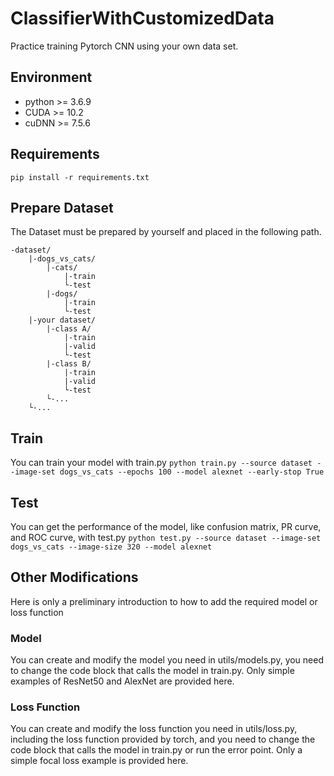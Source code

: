 # ClassifierWithCustomizedData
 Practice training Pytorch CNN using your own data set.
## Environment
<ul>
<li>python >= 3.6.9</li>
<li>CUDA >= 10.2</li>
<li>cuDNN >= 7.5.6</li>
</ul>

## Requirements
`pip install -r requirements.txt`

## Prepare Dataset
The Dataset must be prepared by yourself and placed in the following path.
```buildoutcfg
-dataset/
    |-dogs_vs_cats/
        |-cats/
            |-train
            └-test
        |-dogs/
            |-train
            └-test
    |-your dataset/
        |-class A/
            |-train
            |-valid
            └-test
        |-class B/
            |-train
            |-valid
            └-test
        └-...
    └-...
```

## Train
You can train your model with train.py
`python train.py --source dataset --image-set dogs_vs_cats --epochs 100 --model alexnet --early-stop True`

## Test
You can get the performance of the model, like confusion matrix, PR curve, and ROC curve, with test.py
`python test.py --source dataset --image-set dogs_vs_cats --image-size 320 --model alexnet`

## Other Modifications
Here is only a preliminary introduction to how to add the required model or loss function

### Model
You can create and modify the model you need in utils/models.py, you need to change the code block that calls the model in train.py. Only simple examples of ResNet50 and AlexNet are provided here.

### Loss Function
You can create and modify the loss function you need in utils/loss.py, including the loss function provided by torch, and you need to change the code block that calls the model in train.py or run the error point. Only a simple focal loss example is provided here.

